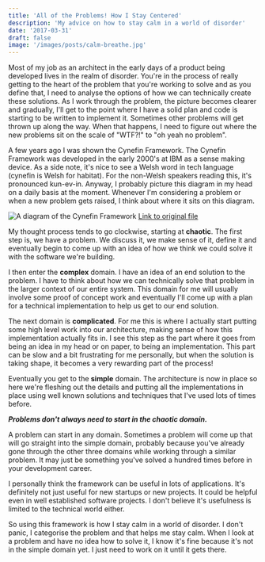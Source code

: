 ```yaml
---
title: 'All of the Problems! How I Stay Centered'
description: 'My advice on how to stay calm in a world of disorder'
date: '2017-03-31'
draft: false
image: '/images/posts/calm-breathe.jpg'
---
```


Most of my job as an architect in the early days of a product being developed lives in the realm of disorder. You're in the process of really getting to the heart of the problem that you're working to solve and as you define that, I need to analyse the options of how we can technically create these solutions. As I work through the problem, the picture becomes clearer and gradually, I'll get to the point where I have a solid plan and code is starting to be written to implement it. Sometimes other problems will get thrown up along the way. When that happens, I need to figure out where the new problems sit on the scale of "WTF?!" to "oh yeah no problem".

A few years ago I was shown the Cynefin Framework. The Cynefin Framework was developed in the early 2000's at IBM as a sense making device. As a side note, it's nice to see a Welsh word in tech language (cynefin is Welsh for habitat). For the non-Welsh speakers reading this, it's pronounced kun-ev-in. Anyway, I probably picture this diagram in my head on a daily basis at the moment. Whenever I'm considering a problem or when a new problem gets raised, I think about where it sits on this diagram.

![A diagram of the Cynefin Framework](/images/posts/Cynefin_framework_Feb_2011.jpeg)
[Link to original file](https://commons.wikimedia.org/wiki/File:Cynefin_framework_Feb_2011.jpeg)

My thought process tends to go clockwise, starting at **chaotic**. The first step is, we have a problem. We discuss it, we make sense of it, define it and eventually begin to come up with an idea of how we think we could solve it with the software we're building.

I then enter the **complex** domain. I have an idea of an end solution to the problem. I have to think about how we can technically solve that problem in the larger context of our entire system. This domain for me will usually involve some proof of concept work and eventually I'll come up with a plan for a technical implementation to help us get to our end solution.

The next domain is **complicated**. For me this is where I actually start putting some high level work into our architecture, making sense of how this implementation actually fits in. I see this step as the part where it goes from being an idea in my head or on paper, to being an implementation. This part can be slow and a bit frustrating for me personally, but when the solution is taking shape, it becomes a very rewarding part of the process!

Eventually you get to the **simple** domain. The architecture is now in place so here we're fleshing out the details and putting all the implementations in place using well known solutions and techniques that I've used lots of times before.

**_Problems don't always need to start in the chaotic domain._**

A problem can start in any domain. Sometimes a problem will come up that will go straight into the simple domain, probably because you've already gone through the other three domains while working through a similar problem. It may just be something you've solved a hundred times before in your development career.

I personally think the framework can be useful in lots of applications. It's definitely not just useful for new startups or new projects. It could be helpful even in well established software projects. I don't believe it's usefulness is limited to the technical world either.

So using this framework is how I stay calm in a world of disorder. I don't panic, I categorise the problem and that helps me stay calm. When I look at a problem and have no idea how to solve it, I know it's fine because it's not in the simple domain yet. I just need to work on it until it gets there.
